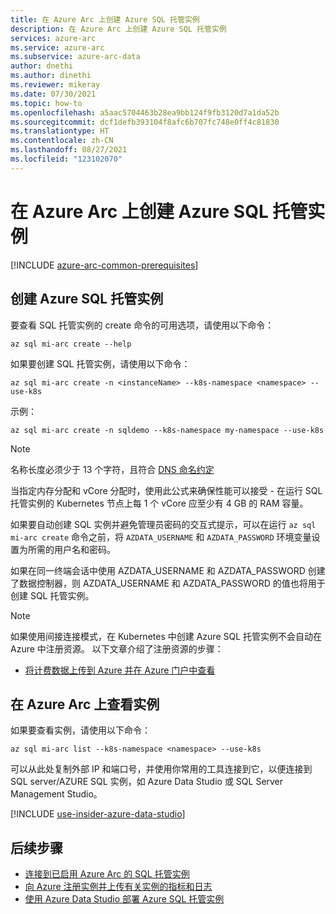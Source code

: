 ```yaml
---
title: 在 Azure Arc 上创建 Azure SQL 托管实例
description: 在 Azure Arc 上创建 Azure SQL 托管实例
services: azure-arc
ms.service: azure-arc
ms.subservice: azure-arc-data
author: dnethi
ms.author: dinethi
ms.reviewer: mikeray
ms.date: 07/30/2021
ms.topic: how-to
ms.openlocfilehash: a5aac5704463b28ea9bb124f9fb3120d7a1da52b
ms.sourcegitcommit: dcf1defb393104f8afc6b707fc748e0ff4c81830
ms.translationtype: HT
ms.contentlocale: zh-CN
ms.lasthandoff: 08/27/2021
ms.locfileid: "123102070"
---
```

# <a name="create-an-azure-sql-managed-instance-on-azure-arc"></a>在 Azure Arc 上创建 Azure SQL 托管实例

[!INCLUDE [azure-arc-common-prerequisites](../../../includes/azure-arc-common-prerequisites.md)]


## <a name="create-an-azure-sql-managed-instance"></a>创建 Azure SQL 托管实例

要查看 SQL 托管实例的 create 命令的可用选项，请使用以下命令：
```azurecli
az sql mi-arc create --help
```

如果要创建 SQL 托管实例，请使用以下命令：

```azurecli
az sql mi-arc create -n <instanceName> --k8s-namespace <namespace> --use-k8s
```

示例：

```azurecli
az sql mi-arc create -n sqldemo --k8s-namespace my-namespace --use-k8s
```
> [!NOTE]
>  名称长度必须少于 13 个字符，且符合 [DNS 命名约定](https://kubernetes.io/docs/concepts/overview/working-with-objects/names/#dns-label-names)
>
>  当指定内存分配和 vCore 分配时，使用此公式来确保性能可以接受 - 在运行 SQL 托管实例的 Kubernetes 节点上每 1 个 vCore 应至少有 4 GB 的 RAM 容量。
>
>  如果要自动创建 SQL 实例并避免管理员密码的交互式提示，可以在运行 `az sql mi-arc create` 命令之前，将 `AZDATA_USERNAME` 和 `AZDATA_PASSWORD` 环境变量设置为所需的用户名和密码。
> 
>  如果在同一终端会话中使用 AZDATA_USERNAME 和 AZDATA_PASSWORD 创建了数据控制器，则 AZDATA_USERNAME 和 AZDATA_PASSWORD 的值也将用于创建 SQL 托管实例。

> [!NOTE]
> 如果使用间接连接模式，在 Kubernetes 中创建 Azure SQL 托管实例不会自动在 Azure 中注册资源。 以下文章介绍了注册资源的步骤： 
> - [将计费数据上传到 Azure 并在 Azure 门户中查看](view-billing-data-in-azure.md) 


## <a name="view-instance-on-azure-arc"></a>在 Azure Arc 上查看实例

如果要查看实例，请使用以下命令：

```azurecli
az sql mi-arc list --k8s-namespace <namespace> --use-k8s
```

可以从此处复制外部 IP 和端口号，并使用你常用的工具连接到它，以便连接到 SQL server/AZURE SQL 实例，如 Azure Data Studio 或 SQL Server Management Studio。

[!INCLUDE [use-insider-azure-data-studio](includes/use-insider-azure-data-studio.md)]

## <a name="next-steps"></a>后续步骤
- [连接到已启用 Azure Arc 的 SQL 托管实例](connect-managed-instance.md)
- [向 Azure 注册实例并上传有关实例的指标和日志](upload-metrics-and-logs-to-azure-monitor.md)
- [使用 Azure Data Studio 部署 Azure SQL 托管实例](create-sql-managed-instance-azure-data-studio.md)

